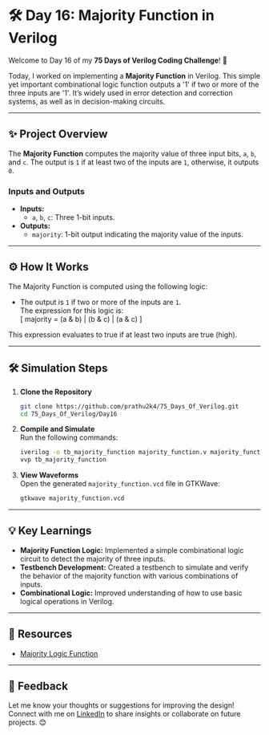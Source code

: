 # 🛠️ Day 16: Majority Function in Verilog

Welcome to Day 16 of my **75 Days of Verilog Coding Challenge**! 🎉  

Today, I worked on implementing a **Majority Function** in Verilog. This simple yet important combinational logic function outputs a '1' if two or more of the three inputs are '1'. It’s widely used in error detection and correction systems, as well as in decision-making circuits.

---

## ✨ Project Overview  

The **Majority Function** computes the majority value of three input bits, `a`, `b`, and `c`. The output is `1` if at least two of the inputs are `1`, otherwise, it outputs `0`.

### **Inputs and Outputs**  
- **Inputs:**  
  - `a`, `b`, `c`: Three 1-bit inputs.
- **Outputs:**  
  - `majority`: 1-bit output indicating the majority value of the inputs.

---

## ⚙️ How It Works  

The Majority Function is computed using the following logic:
- The output is `1` if two or more of the inputs are `1`.  
  The expression for this logic is:  
  \[
  majority = (a \& b) | (b \& c) | (a \& c)
  \]
  
This expression evaluates to true if at least two inputs are true (high).

---

## 🛠️ Simulation Steps  

1. **Clone the Repository**  
   ```bash
   git clone https://github.com/prathu2k4/75_Days_Of_Verilog.git
   cd 75_Days_Of_Verilog/Day16
   ```  

2. **Compile and Simulate**  
   Run the following commands:  
   ```bash
   iverilog -o tb_majority_function majority_function.v majority_function_tb.v
   vvp tb_majority_function
   ```  

3. **View Waveforms**  
   Open the generated `majority_function.vcd` file in GTKWave:  
   ```bash
   gtkwave majority_function.vcd
   ```  

---

## 💡 Key Learnings  

- **Majority Function Logic:** Implemented a simple combinational logic circuit to detect the majority of three inputs.  
- **Testbench Development:** Created a testbench to simulate and verify the behavior of the majority function with various combinations of inputs.  
- **Combinational Logic:** Improved understanding of how to use basic logical operations in Verilog.

---

## 🔗 Resources  

- [Majority Logic Function](https://en.wikipedia.org/wiki/Majority_logic)

---

## 🤝 Feedback  

Let me know your thoughts or suggestions for improving the design! Connect with me on [LinkedIn](https://www.linkedin.com/in/pratham-jainvs) to share insights or collaborate on future projects. 😊

